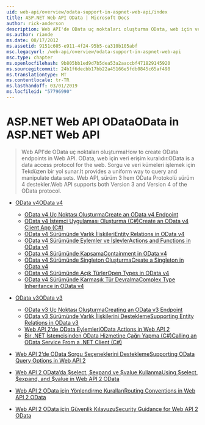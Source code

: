 ```yaml
---
uid: web-api/overview/odata-support-in-aspnet-web-api/index
title: ASP.NET Web API OData | Microsoft Docs
author: rick-anderson
description: Web API'de OData uç noktaları oluşturma OData, web için veri erişim kuralıdır. Sorgu ve veri kümeleri işlemek için Tekdüzen bir yol sunar. Web API'si s...
ms.author: riande
ms.date: 08/17/2012
ms.assetid: 9151c605-e911-4f24-95b5-ca310b105abf
msc.legacyurl: /web-api/overview/odata-support-in-aspnet-web-api
msc.type: chapter
ms.openlocfilehash: 9b805bb1ed9d7b5dea53a2aaccbf471829145920
ms.sourcegitcommit: 24b1f6decbb17bb22a45166e5fdb0845c65af498
ms.translationtype: MT
ms.contentlocale: tr-TR
ms.lasthandoff: 03/01/2019
ms.locfileid: "57796990"
---
```

<a name="odata-in-aspnet-web-api"></a><span data-ttu-id="cd46b-106">ASP.NET Web API OData</span><span class="sxs-lookup"><span data-stu-id="cd46b-106">OData in ASP.NET Web API</span></span>
====================
> <span data-ttu-id="cd46b-107">Web API'de OData uç noktaları oluşturma</span><span class="sxs-lookup"><span data-stu-id="cd46b-107">How to create OData endpoints in Web API.</span></span> <span data-ttu-id="cd46b-108">OData, web için veri erişim kuralıdır.</span><span class="sxs-lookup"><span data-stu-id="cd46b-108">OData is a data access protocol for the web.</span></span> <span data-ttu-id="cd46b-109">Sorgu ve veri kümeleri işlemek için Tekdüzen bir yol sunar.</span><span class="sxs-lookup"><span data-stu-id="cd46b-109">It provides a uniform way to query and manipulate data sets.</span></span> <span data-ttu-id="cd46b-110">Web API, sürüm 3 hem OData Protokolü sürüm 4 destekler.</span><span class="sxs-lookup"><span data-stu-id="cd46b-110">Web API supports both Version 3 and Version 4 of the OData protocol.</span></span>


- [<span data-ttu-id="cd46b-111">OData v4</span><span class="sxs-lookup"><span data-stu-id="cd46b-111">OData v4</span></span>](odata-v4/index.md)

    - [<span data-ttu-id="cd46b-112">OData v4 Uç Noktası Oluşturma</span><span class="sxs-lookup"><span data-stu-id="cd46b-112">Create an OData v4 Endpoint</span></span>](odata-v4/create-an-odata-v4-endpoint.md)
    - [<span data-ttu-id="cd46b-113">OData v4 İstemci Uygulaması Oluşturma (C#)</span><span class="sxs-lookup"><span data-stu-id="cd46b-113">Create an OData v4 Client App (C#)</span></span>](odata-v4/create-an-odata-v4-client-app.md)
    - [<span data-ttu-id="cd46b-114">OData v4 Sürümünde Varlık İlişkileri</span><span class="sxs-lookup"><span data-stu-id="cd46b-114">Entity Relations in OData v4</span></span>](odata-v4/entity-relations-in-odata-v4.md)
    - [<span data-ttu-id="cd46b-115">OData v4 Sürümünde Eylemler ve İşlevler</span><span class="sxs-lookup"><span data-stu-id="cd46b-115">Actions and Functions in OData v4</span></span>](odata-v4/odata-actions-and-functions.md)
    - [<span data-ttu-id="cd46b-116">OData v4 Sürümünde Kapsama</span><span class="sxs-lookup"><span data-stu-id="cd46b-116">Containment in OData v4</span></span>](odata-v4/odata-containment-in-web-api-22.md)
    - [<span data-ttu-id="cd46b-117">OData v4 Sürümünde Singleton Oluşturma</span><span class="sxs-lookup"><span data-stu-id="cd46b-117">Create a Singleton in OData v4</span></span>](odata-v4/using-a-singleton-in-an-odata-endpoint-in-web-api-22.md)
    - [<span data-ttu-id="cd46b-118">OData v4 Sürümünde Açık Türler</span><span class="sxs-lookup"><span data-stu-id="cd46b-118">Open Types in OData v4</span></span>](odata-v4/use-open-types-in-odata-v4.md)
    - [<span data-ttu-id="cd46b-119">OData v4 Sürümünde Karmaşık Tür Devralma</span><span class="sxs-lookup"><span data-stu-id="cd46b-119">Complex Type Inheritance in OData v4</span></span>](odata-v4/complex-type-inheritance-in-odata-v4.md)
- [<span data-ttu-id="cd46b-120">OData v3</span><span class="sxs-lookup"><span data-stu-id="cd46b-120">OData v3</span></span>](odata-v3/index.md)

    - [<span data-ttu-id="cd46b-121">OData v3 Uç Noktası Oluşturma</span><span class="sxs-lookup"><span data-stu-id="cd46b-121">Creating an OData v3 Endpoint</span></span>](odata-v3/creating-an-odata-endpoint.md)
    - [<span data-ttu-id="cd46b-122">OData v3 Sürümünde Varlık İlişkilerini Destekleme</span><span class="sxs-lookup"><span data-stu-id="cd46b-122">Supporting Entity Relations in OData v3</span></span>](odata-v3/working-with-entity-relations.md)
    - [<span data-ttu-id="cd46b-123">Web API 2’de OData Eylemleri</span><span class="sxs-lookup"><span data-stu-id="cd46b-123">OData Actions in Web API 2</span></span>](odata-v3/odata-actions.md)
    - [<span data-ttu-id="cd46b-124">Bir .NET İstemcisinden OData Hizmetine Çağrı Yapma (C#)</span><span class="sxs-lookup"><span data-stu-id="cd46b-124">Calling an OData Service From a .NET Client (C#)</span></span>](odata-v3/calling-an-odata-service-from-a-net-client.md)
- [<span data-ttu-id="cd46b-125">Web API 2’de OData Sorgu Seçeneklerini Destekleme</span><span class="sxs-lookup"><span data-stu-id="cd46b-125">Supporting OData Query Options in Web API 2</span></span>](supporting-odata-query-options.md)
- [<span data-ttu-id="cd46b-126">Web API 2 OData’da $select, $expand ve $value Kullanma</span><span class="sxs-lookup"><span data-stu-id="cd46b-126">Using $select, $expand, and $value in Web API 2 OData</span></span>](using-select-expand-and-value.md)
- [<span data-ttu-id="cd46b-127">Web API 2 OData için Yönlendirme Kuralları</span><span class="sxs-lookup"><span data-stu-id="cd46b-127">Routing Conventions in Web API 2 OData</span></span>](odata-routing-conventions.md)
- [<span data-ttu-id="cd46b-128">Web API 2 OData için Güvenlik Kılavuzu</span><span class="sxs-lookup"><span data-stu-id="cd46b-128">Security Guidance for Web API 2 OData</span></span>](odata-security-guidance.md)
